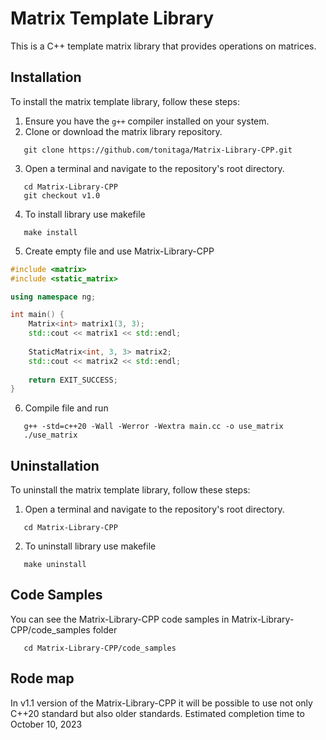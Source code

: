 # Matrix Template Library

This is a C++ template matrix library that provides operations on matrices.

## Installation

To install the matrix template library, follow these steps:

1. Ensure you have the `g++` compiler installed on your system.
2. Clone or download the matrix library repository.

```shell
   git clone https://github.com/tonitaga/Matrix-Library-CPP.git
```
3. Open a terminal and navigate to the repository's root directory.

```shell
   cd Matrix-Library-CPP
   git checkout v1.0
```

4. To install library use makefile

```shell
   make install
```

5. Create empty file and use Matrix-Library-CPP

```cpp
#include <matrix>
#include <static_matrix>

using namespace ng;

int main() {
    Matrix<int> matrix1(3, 3);
    std::cout << matrix1 << std::endl;
    
    StaticMatrix<int, 3, 3> matrix2;
    std::cout << matrix2 << std::endl;
    
    return EXIT_SUCCESS;
}
```

6. Compile file and run

```shell
   g++ -std=c++20 -Wall -Werror -Wextra main.cc -o use_matrix
   ./use_matrix
```

## Uninstallation

To uninstall the matrix template library, follow these steps:

1. Open a terminal and navigate to the repository's root directory.

```shell
   cd Matrix-Library-CPP
```

2. To uninstall library use makefile

```shell
   make uninstall
```

## Code Samples

You can see the Matrix-Library-CPP code samples in Matrix-Library-CPP/code_samples folder

```shell
   cd Matrix-Library-CPP/code_samples
```

## Rode map

In v1.1 version of the Matrix-Library-CPP it will be possible to use not only C++20 standard but also older standards.
Estimated completion time to October 10, 2023
